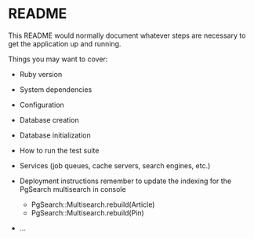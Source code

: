 # README

This README would normally document whatever steps are necessary to get the
application up and running.

Things you may want to cover:

* Ruby version

* System dependencies

* Configuration

* Database creation

* Database initialization

* How to run the test suite

* Services (job queues, cache servers, search engines, etc.)

* Deployment instructions
  remember to update the indexing for the PgSearch multisearch in console
  - PgSearch::Multisearch.rebuild(Article)
  - PgSearch::Multisearch.rebuild(Pin)

* ...
